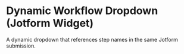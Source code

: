 # Dynamic Workflow Dropdown (Jotform Widget)
A dynamic dropdown that references step names in the same Jotform submission.
